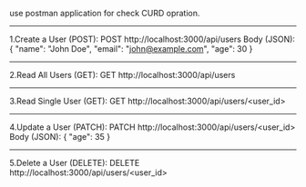 use postman application for check CURD opration.

***************************************************
1.Create a User (POST):
POST http://localhost:3000/api/users
Body (JSON):
{
    "name": "John Doe",
    "email": "john@example.com",
    "age": 30
}
*************************************************

2.Read All Users (GET):
GET http://localhost:3000/api/users
*************************************************

3.Read Single User (GET):
GET http://localhost:3000/api/users/<user_id>
*************************************************

 4.Update a User (PATCH):
 PATCH http://localhost:3000/api/users/<user_id>
 Body (JSON):
 {
   "age": 35
 }
**************************************************
5.Delete a User (DELETE):
DELETE http://localhost:3000/api/users/<user_id>
